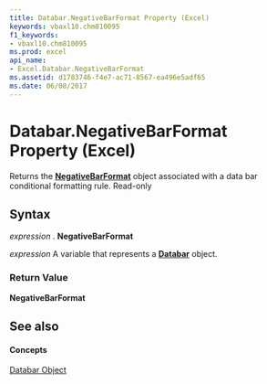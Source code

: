 ```yaml
---
title: Databar.NegativeBarFormat Property (Excel)
keywords: vbaxl10.chm810095
f1_keywords:
- vbaxl10.chm810095
ms.prod: excel
api_name:
- Excel.Databar.NegativeBarFormat
ms.assetid: d1783746-f4e7-ac71-8567-ea496e5adf65
ms.date: 06/08/2017
---
```



# Databar.NegativeBarFormat Property (Excel)

Returns the  **[NegativeBarFormat](Excel.NegativeBarFormat.md)** object associated with a data bar conditional formatting rule. Read-only


## Syntax

 _expression_ . **NegativeBarFormat**

 _expression_ A variable that represents a **[Databar](Excel.Databar.md)** object.


### Return Value

 **NegativeBarFormat**


## See also


#### Concepts


[Databar Object](Excel.Databar.md)


